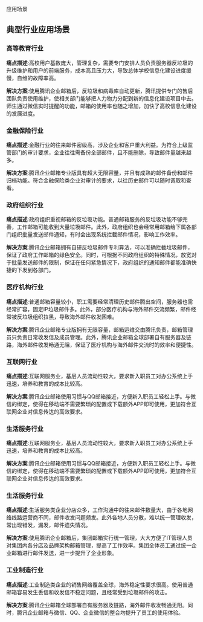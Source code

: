 应用场景

## 典型行业应用场景

### 高等教育行业
**痛点描述**:高校用户基数庞大，管理复杂，需要专门安排人员负责服务器反垃圾的升级维护和用户的前端服务，成本高且压力大，导致总体学校信息化建设进度缓慢，自维的故障率高。

**解决方案**:使用腾讯企业邮箱后，反垃圾和病毒库自动更新，腾讯提供专门的售后团队负责使用维护，使相关部门能够把人力物力分配到新的信息化建设项目中去。师生通过微信实时提醒的功能，邮箱的使用率也随之增加，加快了高校信息化建设的发展进度。

### 金融保险行业
**痛点描述**:金融行业的往来邮件密级高，涉及企业和客户重大利益。为符合上级监管部门的审计要求，企业往往需备份全部邮件，且不能删除，导致邮件量越来越多。

**解决方案**:腾讯企业邮箱专业版具有超大无限容量，并且有成熟的邮件备份和邮件归档功能。符合金融保险类企业对审计的要求，以往历史邮件可以随时调取和查看。

### 政府组织行业
**痛点描述**:政府组织重视邮箱的反垃圾功能。普通邮箱服务的反垃圾功能不够完善，工作邮箱可能收到大量垃圾邮件。此外，政府组织也会经常用邮箱给下属各部门组织批量发送邮件通知，有时会出现系统拦截邮件情况，影响工作效率。

**解决方案**:腾讯企业邮箱拥有自研反垃圾邮件专利算法，可以准确拦截垃圾邮件，保证了政府工作邮箱的绿色安全。同时，可根据不同政府组织的特殊情况，放宽对于批量发送邮件的限制，保证在任何紧急情况下，政府组织的通知邮件都能准确快捷的下发到各部门。

### 医疗机构行业
**痛点描述**:普通邮箱容量较小，职工需要经常清理历史邮件腾出空间，服务器也需经常扩容，固定IP垃圾邮件多。此外，部分医疗机构与海外邮件交流频繁，邮件经常被反垃圾组织拉黑，导致海外邮件收发困难。

**解决方案**:腾讯企业邮箱专业版拥有无限容量，邮箱运维交由腾讯负责，邮箱管理员只负责日常收发信及成员管理。此外，腾讯企业邮箱全球部署自有服务器及链路，海外邮件收发畅通无阻，保证了医疗机构与海外邮件交流时的效率和便捷性。

### 互联网行业

**痛点描述**:互联网服务业，基层人员流动性较大，要求新入职员工对办公系统上手迅速，培养和教育的成本比较高。


**解决方案**:腾讯企业邮箱使用习惯与QQ邮箱接近，方便新入职员工轻松上手。与微信的绑定，使得在移动端不需要繁琐的配置或下载额外APP即可使用，更加符合互联网企业对信息传达的高效要求。

### 生活服务行业
**痛点描述**:互联网服务业，基层人员流动性较大，要求新入职员工对办公系统上手迅速，培养和教育的成本比较高。

**解决方案**:腾讯企业邮箱使用习惯与QQ邮箱接近，方便新入职员工轻松上手。与微信的绑定，使得在移动端不需要繁琐的配置或下载额外APP即可使用，更加符合互联网企业对信息传达的高效要求。

### 生活服务行业
**痛点描述**:生活服务类企业分店众多，工作沟通中的往来邮件数量大，由于各地网络线路运营商不同，邮件收发问题频发。此外各地人员分散，难以统一管理收发，常出现错发，漏发，邮件遗失情况。

**解决方案**:使用腾讯企业邮箱后，集团邮箱实行统一管理，大大方便了IT管理人员对集团内各分店及品牌架构邮箱管理，提高了工作效率。集团全体员工通过统一企业邮箱进行邮件发送，进一步提升了企业形象。

 
### 工业制造行业
**痛点描述**:工业制造类企业的销售网络覆盖全球，海外稳定性要求很高。使用普通邮箱容易发生丢信和收发信不稳定问题，且经常受到垃圾邮件的攻击。

**解决方案**:腾讯企业邮箱全球部署自有服务器及链路，海外邮件收发畅通无阻。同时，腾讯企业邮箱与微信、QQ、企业微信的整合均提升了员工的使用体验。
